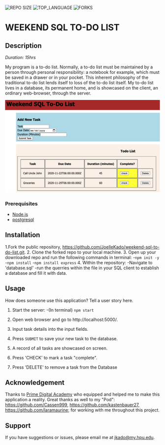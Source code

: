 ![REPO SIZE](https://img.shields.io/github/repo-size/JoelleKado/weekend-sql-to-do-list.svg?style=flat-square)
![TOP_LANGUAGE](https://img.shields.io/github/languages/top/JoelleKado/weekend-sql-to-do-list.svg?style=flat-square)
![FORKS](https://img.shields.io/github/forks/JoelleKado/weekend-sql-to-do-list.svg?style=social)

# WEEKEND SQL TO-DO LIST

## Description

_Duration: 15hrs_

My program is a to-do list. Normally, a to-do list must be maintained by a person through personal responsibility: a notebook for example, which must be saved in a drawer or in your pocket. This inherent philosophy of the traditional to-do list lends itself to loss of the to-do list itself. My to-do list lives in a database, its permanent home, and is showcased on the client, an ordinary web-browser, through the server.

![intro](images/to-doList.png)

### Prerequisites

- [Node.js](https://nodejs.org/en/)
- [postgresql](https://postgresql.org)

## Installation

1.Fork the public repository, https://github.com/JoelleKado/weekend-sql-to-do-list.git.
2. Clone the forked repo to your local machine.
3. Open up your downloaded repo and run the following commands in terminal:
-`npm init -y`
-`npm install`
-`npm install express`
4. Within the repository: 
-Navigate to 'database.sql'
-run the querries within the file in your SQL client to establish a database and fill it with data.

## Usage
How does someone use this application? Tell a user story here.

1. Start the server:
-(In terminal) `npm start`
2. Open web browser and go to http://localhost:5000/.

3. Input task details into the input fields.

4. Press `SUBMIT` to save your new task to the database.

5. A record of all tasks are showcased on screen.

6. Press 'CHECK' to mark a task "complete".

7. Press 'DELETE' to remove a task from the Database

## Acknowledgement
Thanks to [Prime Digital Academy](www.primeacademy.io) who equipped and helped me to make this application a reality. 
Great thanks as well to my "Pod": https://github.com/Cassen999, https://github.com/kastenbauer27, https://github.com/laramaurine; for working with me throughout this project.

## Support
If you have suggestions or issues, please email me at [jkado@my.hpu.edu](www.google.com).